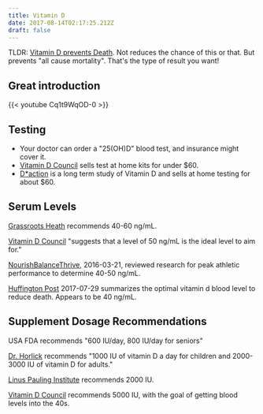 ```yaml
---
title: Vitamin D
date: 2017-08-14T02:17:25.212Z
draft: false
---
```

TLDR: [Vitamin D prevents Death](https://www.vitamindwiki.com/Mortality). Not reduces the chance of this or that. But prevents "all cause mortality".  That's the type of result you want!


## Great introduction

{{< youtube Cq1t9WqOD-0 >}}

## Testing

* Your doctor can order a "25(OH)D" blood test, and insurance might cover it.
* [Vitamin D Council](https://www.vitamindcouncil.org/shop-not-logged-in/) sells test at home kits for under $60.
* [D*action](https://daction.org) is a long term study of Vitamin D and sells at home testing for about $60.

## Serum Levels

[Grassroots Heath](http://grassrootshealth.net/project/daction/) recommends 40-60 ng/mL.

[Vitamin D Council](https://www.vitamindcouncil.org/about-vitamin-d/testing-for-vitamin-d/) "suggests that a level of 50 ng/mL is the ideal level to aim for."

[NourishBalanceThrive](http://www.nourishbalancethrive.com/blog/2016/03/21/optimizing-vitamin-d-athletic-performance/), 2016-03-21, reviewed research for peak athletic performance to determine 40-50 ng/mL.

[Huffington Post](http://www.huffingtonpost.com/alan-christianson/update-how-much-vitamin-d_b_11254120.html) 2017-07-29 summarizes the optimal vitamin d blood level to reduce death. Appears to be 40 ng/mL.

## Supplement Dosage Recommendations

USA FDA recommends "600 IU/day, 800 IU/day for seniors"

[Dr. Horlick](http://drholick.com) recommends "1000 IU of vitamin D a day for children and 2000-3000 IU of vitamin D for adults."

[Linus Pauling Institute](http://lpi.oregonstate.edu/mic/vitamins/vitamin-D#LPI-recommendation) recommends 2000 IU.

[Vitamin D Council](https://www.vitamindcouncil.org/about-vitamin-d/how-do-i-get-the-vitamin-d-my-body-needs/) recommends 5000 IU, with the goal of getting blood levels into the 40s.








